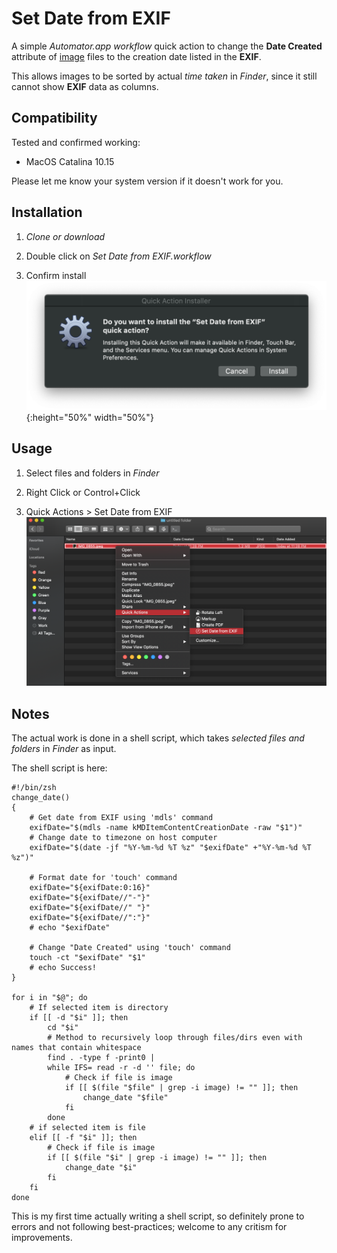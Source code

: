 # Set Date from EXIF

A simple *Automator.app* *workflow* quick action to change the **Date Created** attribute of <u>image</u> files to the creation date listed in the **EXIF**.

This allows images to be sorted by actual *time taken* in *Finder*, since it still cannot show **EXIF** data as columns.

## Compatibility

Tested and confirmed working:

- MacOS Catalina 10.15

Please let me know your system version if it doesn't work for you.

## Installation

1. *Clone or download*

2. Double click on *Set Date from EXIF.workflow*

3. Confirm install
![](./ScreenShots/ScreenShot01.png){:height="50%" width="50%"}

## Usage

1. Select files and folders in *Finder*

   [^All files in selected folders will be searched and changed recursively; Has no effect on non-image files]: 

2. Right Click or Control+Click

3. Quick Actions > Set Date from EXIF
![](./ScreenShots/ScreenShot02.png)

## Notes

The actual work is done in a shell script, which takes *selected files and folders* in *Finder* as input.

The shell script is here:

```shell
#!/bin/zsh
change_date()
{
	# Get date from EXIF using 'mdls' command
	exifDate="$(mdls -name kMDItemContentCreationDate -raw "$1")"
	# Change date to timezone on host computer
	exifDate="$(date -jf "%Y-%m-%d %T %z" "$exifDate" +"%Y-%m-%d %T %z")"

	# Format date for 'touch' command
	exifDate="${exifDate:0:16}"
	exifDate="${exifDate//"-"}"
	exifDate="${exifDate//" "}"
	exifDate="${exifDate//":"}"
	# echo "$exifDate"

	# Change "Date Created" using 'touch' command
	touch -ct "$exifDate" "$1"
	# echo Success!
}

for i in "$@"; do
	# If selected item is directory
	if [[ -d "$i" ]]; then
		cd "$i"
		# Method to recursively loop through files/dirs even with names that contain whitespace
		find . -type f -print0 |
		while IFS= read -r -d '' file; do
			# Check if file is image
			if [[ $(file "$file" | grep -i image) != "" ]]; then
				change_date "$file"
			fi
		done
	# if selected item is file
	elif [[ -f "$i" ]]; then
		# Check if file is image
		if [[ $(file "$i" | grep -i image) != "" ]]; then
			change_date "$i"
		fi
	fi
done
```

This is my first time actually writing a shell script, so definitely prone to errors and not following best-practices; welcome to any critism for improvements.
